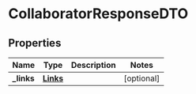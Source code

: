 # CollaboratorResponseDTO

## Properties
Name | Type | Description | Notes
------------ | ------------- | ------------- | -------------
**_links** | [**Links**](Links.md) |  |  [optional]
